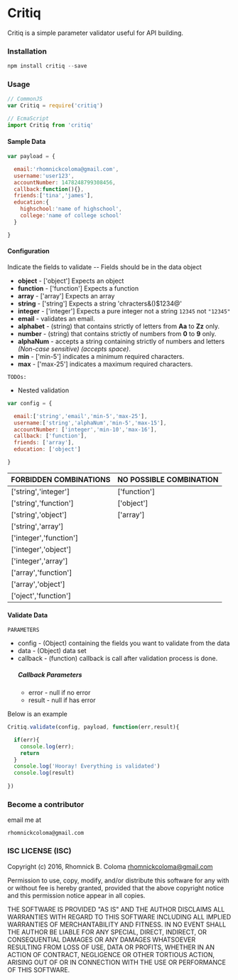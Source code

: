 # Critiq
Critiq is a simple parameter validator useful for API building.

### Installation
```javascript
npm install critiq --save
```
### Usage
```javascript
// CommonJS
var Critiq = require('critiq')

// EcmaScript
import Critiq from 'critiq'
```
#### Sample Data
```javascript
var payload = {

  email:'rhomnickcoloma@gmail.com',
  username:'user123',
  accountNumber: 1478248799308456,
  callback:function(){},
  friends:['tina','james'],
  education:{
    highschool:'name of highschool',
    college:'name of college school'
  }

}
```
#### Configuration
Indicate the fields to validate -- Fields should be in the data object

* **object** - ['object'] Expects an object
* **function** - ['function'] Expects a function
* **array** - ['array'] Expects an array
* **string** - ['string'] Expects a string 'chracters&()$1234@'
* **integer** - ['integer'] Expects a pure integer not a string `12345` not `"12345"`
* **email** - validates an email.
* **alphabet** - (string) that contains strictly of letters from **Aa** to **Zz** only.
* **number** - (string) that contains strictly of numbers from **0** to **9** only.
* **alphaNum** - accepts a string containing strictly of numbers and letters *(Non-case sensitive) (accepts space)*.
* **min** - ['min-5'] indicates a minimum required characters.
* **max** - ['max-25'] indicates a maximum required characters.

`TODOs:`
* Nested validation

```javascript
var config = {

  email:['string','email','min-5','max-25'],
  username:['string','alphaNum','min-5','max-15'],
  accountNumber: ['integer','min-10','max-16'],
  callback: ['function'],
  friends: ['array'],
  education: ['object']

}
```

| FORBIDDEN COMBINATIONS | NO POSSIBLE COMBINATION |
|---|---|
|['string','integer']|['function']|
|['string','function']|['object']|
|['string','object']|['array']|
|['string','array']||
|['integer','function']||
|['integer','object']||
|['integer','array']||
|['array','function']||
|['array','object']||
|['oject','function']||

#### Validate Data
`PARAMETERS`
* config - (Object) containing the fields you want to validate from the data
* data - (Object) data set
* callback - (function) callback is call after validation process is done.
	##### Callback Parameters
    * error - null if no error
    * result - null if has error

Below is an example
```javascript
Critiq.validate(config, payload, function(err,result){

  if(err){
    console.log(err);
    return
  }
  console.log('Hooray! Everything is validated')
  console.log(result)
  
})

```
### Become a contributor
email me at
```
rhomnickcoloma@gmail.com
```

### ISC LICENSE (ISC)

Copyright (c) 2016, Rhomnick B. Coloma rhomnickcoloma@gmail.com

Permission to use, copy, modify, and/or distribute this software for any
with or without fee is hereby granted, provided that the above copyright
notice and this permission notice appear in all copies.

THE SOFTWARE IS PROVIDED "AS IS" AND THE AUTHOR DISCLAIMS ALL WARRANTIES
WITH REGARD TO THIS SOFTWARE INCLUDING ALL IMPLIED WARRANTIES OF
MERCHANTABILITY AND FITNESS. IN NO EVENT SHALL THE AUTHOR BE LIABLE FOR
ANY SPECIAL, DIRECT, INDIRECT, OR CONSEQUENTIAL DAMAGES OR ANY DAMAGES
WHATSOEVER RESULTING FROM LOSS OF USE, DATA OR PROFITS, WHETHER IN AN
ACTION OF CONTRACT, NEGLIGENCE OR OTHER TORTIOUS ACTION, ARISING OUT OF
OR IN CONNECTION WITH THE USE OR PERFORMANCE OF THIS SOFTWARE.
